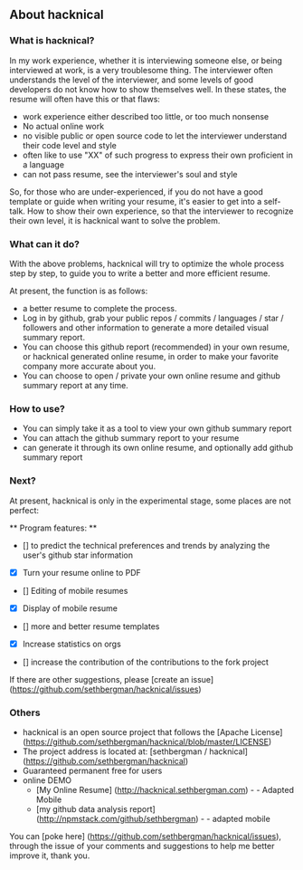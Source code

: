 ## About hacknical

### What is hacknical?

In my work experience, whether it is interviewing someone else, or being interviewed at work, is a very troublesome thing. The interviewer often understands the level of the interviewer, and some levels of good developers do not know how to show themselves well. In these states, the resume will often have this or that flaws:

- work experience either described too little, or too much nonsense
- No actual online work
- no visible public or open source code to let the interviewer understand their code level and style
- often like to use "XX" of such progress to express their own proficient in a language
- can not pass resume, see the interviewer's soul and style

So, for those who are under-experienced, if you do not have a good template or guide when writing your resume, it's easier to get into a self-talk. How to show their own experience, so that the interviewer to recognize their own level, it is hacknical want to solve the problem.

### What can it do?

With the above problems, hacknical will try to optimize the whole process step by step, to guide you to write a better and more efficient resume.

At present, the function is as follows:

- a better resume to complete the process.
- Log in by github, grab your public repos / commits / languages ​​/ star / followers and other information to generate a more detailed visual summary report.
- You can choose this github report (recommended) in your own resume, or hacknical generated online resume, in order to make your favorite company more accurate about you.
- You can choose to open / private your own online resume and github summary report at any time.

### How to use?

- You can simply take it as a tool to view your own github summary report
- You can attach the github summary report to your resume
- can generate it through its own online resume, and optionally add github summary report

### Next?

At present, hacknical is only in the experimental stage, some places are not perfect:

** Program features: **

- [] to predict the technical preferences and trends by analyzing the user's github star information
- [x] Turn your resume online to PDF
- [] Editing of mobile resumes
- [x] Display of mobile resume
- [] more and better resume templates
- [x] Increase statistics on orgs
- [] increase the contribution of the contributions to the fork project

If there are other suggestions, please [create an issue] (https://github.com/sethbergman/hacknical/issues)

### Others

- hacknical is an open source project that follows the [Apache License] (https://github.com/sethbergman/hacknical/blob/master/LICENSE) 
- The project address is located at: [sethbergman / hacknical] (https://github.com/sethbergman/hacknical)
- Guaranteed permanent free for users
- online DEMO
  - [My Online Resume] (http://hacknical.sethbergman.com) - - Adapted Mobile
  - [my github data analysis report] (http://npmstack.com/github/sethbergman) - - adapted mobile

You can [poke here] (https://github.com/sethbergman/hacknical/issues), through the issue of your comments and suggestions to help me better improve it, thank you.

